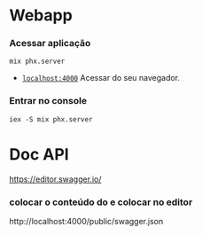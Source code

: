 # Webapp
### Acessar aplicação
`mix phx.server`

- [`localhost:4000`](http://localhost:4000) Acessar do seu navegador.

### Entrar no console
`iex -S mix phx.server`

# Doc API
https://editor.swagger.io/

### colocar o conteúdo do e colocar no editor
http://localhost:4000/public/swagger.json





